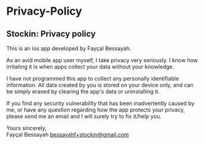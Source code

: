 # Privacy-Policy
## Stockin: Privacy policy


This is an ios app developed by Fayçal Bessayah. 

As an avid mobile app user myself, I take privacy very seriously.
I know how irritating it is when apps collect your data without your knowledge.

I have not programmed this app to collect any personally identifiable information. All data created by you is stored on your device only, and can be simply erased by clearing the app's data or uninstalling it.

If you find any security vulnerability that has been inadvertently caused by me, or have any question regarding how the app protects your privacy, please send me an email and I will surely try to fix it/help you.

Yours sincerely,  
Fayçal Bessayah
bessayahf+stockin@gmail.com
